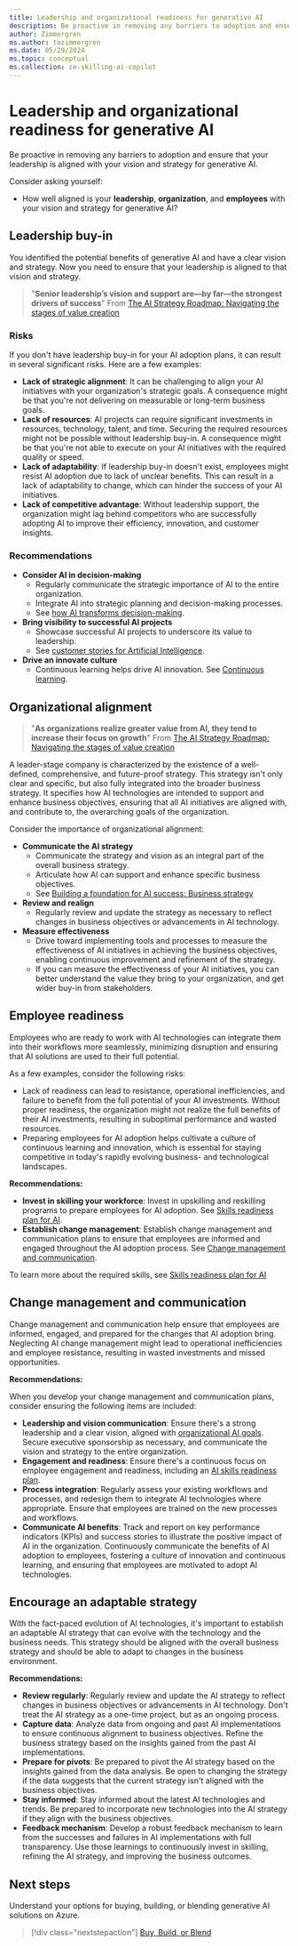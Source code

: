 ```yaml
---
title: Leadership and organizational readiness for generative AI
description: Be proactive in removing any barriers to adoption and ensure that your leadership is aligned with your vision and strategy for generative AI.
author: Zimmergren
ms.author: tozimmergren
ms.date: 05/29/2024
ms.topic: conceptual
ms.collection: ce-skilling-ai-copilot
---
```


# Leadership and organizational readiness for generative AI

Be proactive in removing any barriers to adoption and ensure that your leadership is aligned with your vision and strategy for generative AI.

Consider asking yourself:

- How well aligned is your **leadership**, **organization**, and **employees** with your vision and strategy for generative AI?

## Leadership buy-in

You identified the potential benefits of generative AI and have a clear vision and strategy. Now you need to ensure that your leadership is aligned to that vision and strategy.

> "**Senior leadership’s vision and support are—by far—the strongest drivers of success**"
> From [The AI Strategy Roadmap: Navigating the stages of value creation](https://www.microsoft.com/microsoft-cloud/blog/2024/04/03/the-ai-strategy-roadmap-navigating-the-stages-of-value-creation/)

### Risks

If you don't have leadership buy-in for your AI adoption plans, it can result in several significant risks. Here are a few examples:

- **Lack of strategic alignment**: It can be challenging to align your AI initiatives with your organization's strategic goals. A consequence might be that you're not delivering on measurable or long-term business goals.
- **Lack of resources**: AI projects can require significant investments in resources, technology, talent, and time. Securing the required resources might not be possible without leadership buy-in. A consequence might be that you're not able to execute on your AI initiatives with the required quality or speed.
- **Lack of adaptability**: If leadership buy-in doesn't exist, employees might resist AI adoption due to lack of unclear benefits. This can result in a lack of adaptability to change, which can hinder the success of your AI initiatives.
- **Lack of competitive advantage**: Without leadership support, the organization might lag behind competitors who are successfully adopting AI to improve their efficiency, innovation, and customer insights.

### Recommendations

- **Consider AI in decision-making**
  - Regularly communicate the strategic importance of AI to the entire organization.
  - Integrate AI into strategic planning and decision-making processes.
  - See [how AI transforms decision-making](https://www.weforum.org/agenda/2023/09/how-artificial-intelligence-will-transform-decision-making/).
- **Bring visibility to successful AI projects**
  - Showcase successful AI projects to underscore its value to leadership.
  - See [customer stories for Artificial Intelligence](https://customers.microsoft.com/en-us/search?sq=&ff=story_product_categories%26%3EArtificial%20Intelligence&p=0&so=cam_rank%20desc).
- **Drive an innovate culture**
  - Continuous learning helps drive AI innovation. See [Continuous learning](/azure/cloud-adoption-framework/innovate/considerations/learn#continuous-learning).

## Organizational alignment

> "**As organizations realize greater value from AI, they tend to increase their focus on growth**"
> From [The AI Strategy Roadmap: Navigating the stages of value creation](https://www.microsoft.com/microsoft-cloud/blog/2024/04/03/the-ai-strategy-roadmap-navigating-the-stages-of-value-creation/)

A leader-stage company is characterized by the existence of a well-defined, comprehensive, and future-proof strategy. This strategy isn't only clear and specific, but also fully integrated into the broader business strategy. It specifies how AI technologies are intended to support and enhance business objectives, ensuring that all AI initiatives are aligned with, and contribute to, the overarching goals of the organization.

Consider the importance of organizational alignment:

- **Communicate the AI strategy**
  - Communicate the strategy and vision as an integral part of the overall business strategy.
  - Articulate how AI can support and enhance specific business objectives.
  - See [Building a foundation for AI success: Business strategy](https://www.microsoft.com/microsoft-cloud/blog/2023/11/01/building-a-foundation-for-ai-success-business-strategy/)
- **Review and realign**
  - Regularly review and update the strategy as necessary to reflect changes in business objectives or advancements in AI technology.
- **Measure effectiveness**
  - Drive toward implementing tools and processes to measure the effectiveness of AI initiatives in achieving the business objectives, enabling continuous improvement and refinement of the strategy.
  - If you can measure the effectiveness of your AI initiatives, you can better understand the value they bring to your organization, and get wider buy-in from stakeholders.

## Employee readiness

Employees who are ready to work with AI technologies can integrate them into their workflows more seamlessly, minimizing disruption and ensuring that AI solutions are used to their full potential.

As a few examples, consider the following risks:

- Lack of readiness can lead to resistance, operational inefficiencies, and failure to benefit from the full potential of your AI investments. Without proper readiness, the organization might not realize the full benefits of their AI investments, resulting in suboptimal performance and wasted resources.
- Preparing employees for AI adoption helps cultivate a culture of continuous learning and innovation, which is essential for staying competitive in today's rapidly evolving business- and technological landscapes.

**Recommendations:**

- **Invest in skilling your workforce**: Invest in upskilling and reskilling programs to prepare employees for AI adoption. See [Skills readiness plan for AI](./skills-readiness-ai.md).
- **Establish change management**: Establish change management and communication plans to ensure that employees are informed and engaged throughout the AI adoption process. See [Change management and communication](#change-management-and-communication).

To learn more about the required skills, see [Skills readiness plan for AI](./skills-readiness-ai.md)

## Change management and communication

Change management and communication help ensure that employees are informed, engaged, and prepared for the changes that AI adoption bring. Neglecting AI change management might lead to operational inefficiencies and employee resistance, resulting in wasted investments and missed opportunities.

**Recommendations:**

When you develop your change management and communication plans, consider ensuring the following items are included:

- **Leadership and vision communication**: Ensure there's a strong leadership and a clear vision, aligned with [organizational AI goals](./business-justification-goals.md#define-goals). Secure executive sponsorship as necessary, and communicate the vision and strategy to the entire organization.
- **Engagement and readiness**: Ensure there's a continuous focus on employee engagement and readiness, including an [AI skills readiness plan](./skills-readiness-ai.md).
- **Process integration**: Regularly assess your existing workflows and processes, and redesign them to integrate AI technologies where appropriate. Ensure that employees are trained on the new processes and workflows.
- **Communicate AI benefits**: Track and report on key performance indicators (KPIs) and success stories to illustrate the positive impact of AI in the organization. Continuously communicate the benefits of AI adoption to employees, fostering a culture of innovation and continuous learning, and ensuring that employees are motivated to adopt AI technologies.

## Encourage an adaptable strategy

With the fact-paced evolution of AI technologies, it's important to establish an adaptable AI strategy that can evolve with the technology and the business needs. This strategy should be aligned with the overall business strategy and should be able to adapt to changes in the business environment.

**Recommendations:**

- **Review regularly**: Regularly review and update the AI strategy to reflect changes in business objectives or advancements in AI technology. Don't treat the AI strategy as a one-time project, but as an ongoing process.
- **Capture data**: Analyze data from ongoing and past AI implementations to ensure continuous alignment to business objectives. Refine the business strategy based on the insights gained from the past AI implementations.
- **Prepare for pivots**: Be prepared to pivot the AI strategy based on the insights gained from the data analysis. Be open to changing the strategy if the data suggests that the current strategy isn't aligned with the business objectives.
- **Stay informed**: Stay informed about the latest AI technologies and trends. Be prepared to incorporate new technologies into the AI strategy if they align with the business objectives.
- **Feedback mechanism**: Develop a robust feedback mechanism to learn from the successes and failures in AI implementations with full transparency. Use those learnings to continuously invest in skilling, refining the AI strategy, and improving the business outcomes.

## Next steps

Understand your options for buying, building, or blending generative AI solutions on Azure.

> [!div class="nextstepaction"]
> [Buy, Build, or Blend](./buy-build-blend.md)
